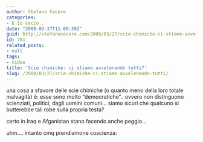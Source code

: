 ```yaml
---
author: Stefano Cecere
categories:
- E io cecio..
date: "2008-03-27T11:00:39Z"
guid: http://stefanocecere.com/2008/03/27/scie-chimiche-ci-stiamo-avvelenando-tutti/
id: 781
related_posts:
- null
tags:
- video
title: 'Scie chimiche: ci stiamo avvelenando tutti?'
slug: /2008/03/27/scie-chimiche-ci-stiamo-avvelenando-tutti/
---
```

 
una cosa a sfavore delle scie chimiche (o quanto meno della loro totale malvagità) è: esse sono molto &#8220;democratiche&#8221;.. ovvero non distinguono scienziati, politici, dagli uomini comuni&#8230; siamo sicuri che qualcuno si butterebbe tali robe sulla propria testa?
  
certo in Iraq e Afganistan stano facendo anche peggio&#8230;
  
uhm&#8230;. intanto cmq prendiamone coscienza: